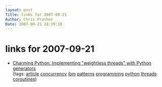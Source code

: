```yaml
---
layout: post
Title: links for 2007-09-21  
Author: Chris Prather
Date: 2007-09-21 18:39:10
---
```


# links for 2007-09-21
<ul class="delicious">
	<li>
		<div class="delicious-link"><a href="http://www.ibm.com/developerworks/library/l-pythrd.html">Charming Python: Implementing "weightless threads" with Python generators</a></div>
		<div class="delicious-tags">(tags: <a href="http://del.icio.us/perigrin/article">article</a> <a href="http://del.icio.us/perigrin/concurrency">concurrency</a> <a href="http://del.icio.us/perigrin/ibm">ibm</a> <a href="http://del.icio.us/perigrin/patterns">patterns</a> <a href="http://del.icio.us/perigrin/programming">programming</a> <a href="http://del.icio.us/perigrin/python">python</a> <a href="http://del.icio.us/perigrin/threads">threads</a> <a href="http://del.icio.us/perigrin/coroutines">coroutines</a>)</div>
	</li>
</ul>

